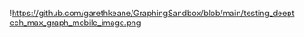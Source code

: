 !https://github.com/garethkeane/GraphingSandbox/blob/main/testing_deeptech_max_graph_mobile_image.png
